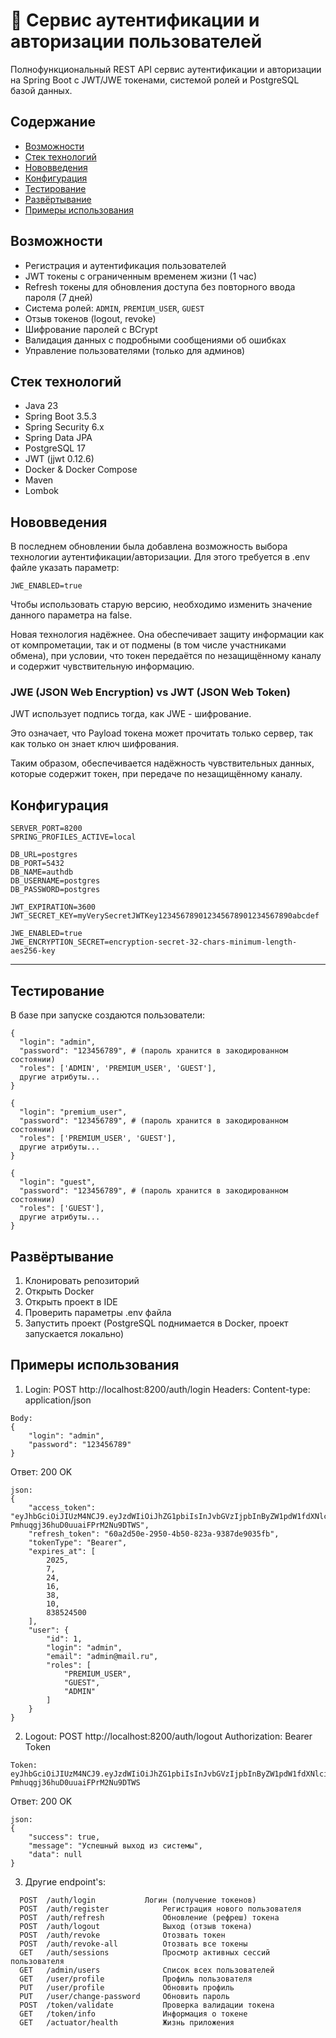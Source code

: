 # 🔐 Сервис аутентификации и авторизации пользователей

Полнофункциональный REST API сервис аутентификации и авторизации на Spring Boot с JWT/JWE токенами, системой ролей и PostgreSQL базой данных.


## Содержание

- [Возможности](#возможности)
- [Стек технологий](#стек-технологий)
- [Нововведения](#нововведения)
- [Конфигурация](#конфигурация)  
- [Тестирование](#тестирование)  
- [Развёртывание](#развёртывание)  
- [Примеры использования](#примеры-использования)


## Возможности

- Регистрация и аутентификация пользователей  
- JWT токены с ограниченным временем жизни (1 час)  
- Refresh токены для обновления доступа без повторного ввода пароля (7 дней)  
- Система ролей: `ADMIN`, `PREMIUM_USER`, `GUEST`  
- Отзыв токенов (logout, revoke)  
- Шифрование паролей с BCrypt  
- Валидация данных с подробными сообщениями об ошибках  
- Управление пользователями (только для админов)  


## Стек технологий

- Java 23  
- Spring Boot 3.5.3  
- Spring Security 6.x  
- Spring Data JPA  
- PostgreSQL 17  
- JWT (jjwt 0.12.6)  
- Docker & Docker Compose  
- Maven  
- Lombok  


## Нововведения

В последнем обновлении была добавлена возможность выбора технологии аутентификации/авторизации.
Для этого требуется в .env файле указать параметр:
```
JWE_ENABLED=true
```
Чтобы использовать старую версию, необходимо изменить значение данного параметра на false.

Новая технология надёжнее.
Она обеспечивает защиту информации как от компрометации, так и от подмены (в том числе участниками обмена), при условии, что токен передаётся по незащищённому каналу и содержит чувствительную информацию.


### JWE (JSON Web Encryption) vs JWT (JSON Web Token)

JWT использует подпись тогда, как JWE - шифрование.

Это означает, что Payload токена может прочитать только сервер, так как только он знает ключ шифрования.

Таким образом, обеспечивается надёжность чувствительных данных, которые содержит токен, при передаче по незащищённому каналу.


## Конфигурация

```env
SERVER_PORT=8200
SPRING_PROFILES_ACTIVE=local

DB_URL=postgres
DB_PORT=5432
DB_NAME=authdb
DB_USERNAME=postgres
DB_PASSWORD=postgres

JWT_EXPIRATION=3600
JWT_SECRET_KEY=myVerySecretJWTKey123456789012345678901234567890abcdef

JWE_ENABLED=true
JWE_ENCRYPTION_SECRET=encryption-secret-32-chars-minimum-length-aes256-key
```

---

## Тестирование

В базе при запуске создаются пользователи:

```
{
  "login": "admin",
  "password": "123456789", # (пароль хранится в закодированном состоянии)
  "roles": ['ADMIN', 'PREMIUM_USER', 'GUEST'],
  другие атрибуты...
}

{
  "login": "premium_user",
  "password": "123456789", # (пароль хранится в закодированном состоянии)
  "roles": ['PREMIUM_USER', 'GUEST'],
  другие атрибуты...
}

{
  "login": "guest",
  "password": "123456789", # (пароль хранится в закодированном состоянии)
  "roles": ['GUEST'],
  другие атрибуты...
}
```

## Развёртывание

1. Клонировать репозиторий
2. Открыть Docker
3. Открыть проект в IDE
4. Проверить параметры .env файла
5. Запустить проект (PostgreSQL поднимается в Docker, проект запускается локально)

## Примеры использования

1. Login: POST http://localhost:8200/auth/login
Headers: Content-type: application/json
```
Body:
{
    "login": "admin",
    "password": "123456789"
}
```
Ответ: 200 OK
```
json:
{
    "access_token": "eyJhbGciOiJIUzM4NCJ9.eyJzdWIiOiJhZG1pbiIsInJvbGVzIjpbInByZW1pdW1fdXNlciIsImFkbWluIiwiZ3Vlc3QiXSwiaWF0IjoxNzUzMzYwNjkwLCJleHAiOjE3NTMzNjQyOTB9.XBnHZBdYkeMmvs4jV3bHfPyM7lxP75NonG-Pmhuqgj36huD0uuaiFPrM2Nu9DTWS",
    "refresh_token": "60a2d50e-2950-4b50-823a-9387de9035fb",
    "tokenType": "Bearer",
    "expires_at": [
        2025,
        7,
        24,
        16,
        38,
        10,
        838524500
    ],
    "user": {
        "id": 1,
        "login": "admin",
        "email": "admin@mail.ru",
        "roles": [
            "PREMIUM_USER",
            "GUEST",
            "ADMIN"
        ]
    }
}
```

2. Logout: POST http://localhost:8200/auth/logout
Authorization: Bearer Token
```
Token: eyJhbGciOiJIUzM4NCJ9.eyJzdWIiOiJhZG1pbiIsInJvbGVzIjpbInByZW1pdW1fdXNlciIsImFkbWluIiwiZ3Vlc3QiXSwiaWF0IjoxNzUzMzYwNjkwLCJleHAiOjE3NTMzNjQyOTB9.XBnHZBdYkeMmvs4jV3bHfPyM7lxP75NonG-Pmhuqgj36huD0uuaiFPrM2Nu9DTWS
```
Ответ: 200 OK
```
json:
{
    "success": true,
    "message": "Успешный выход из системы",
    "data": null
}
```

3. Другие endpoint's:
```
  POST	/auth/login	          Логин (получение токенов)
  POST	/auth/register	          Регистрация нового пользователя
  POST	/auth/refresh	          Обновление (рефреш) токена
  POST	/auth/logout	          Выход (отзыв токена)
  POST  /auth/revoke              Отозвать токен
  POST  /auth/revoke-all          Отозвать все токены
  GET   /auth/sessions            Просмотр активных сессий пользователя
  GET   /admin/users              Список всех пользователей
  GET   /user/profile             Профиль пользователя
  PUT   /user/profile             Обновить профиль
  PUT   /user/change-password     Обновить пароль
  POST  /token/validate           Проверка валидации токена
  GET   /token/info               Информация о токене
  GET   /actuator/health          Жизнь приложения      
```
